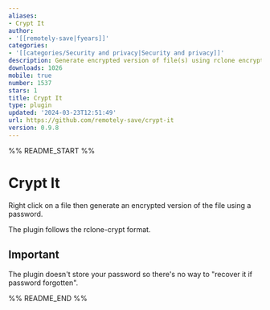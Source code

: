 ```yaml
---
aliases:
- Crypt It
author:
- '[[remotely-save|fyears]]'
categories:
- '[[categories/Security and privacy|Security and privacy]]'
description: Generate encrypted version of file(s) using rclone encryption format.
downloads: 1026
mobile: true
number: 1537
stars: 1
title: Crypt It
type: plugin
updated: '2024-03-23T12:51:49'
url: https://github.com/remotely-save/crypt-it
version: 0.9.8
---
```


%% README_START %%

# Crypt It

Right click on a file then generate an encrypted version of the file using a password.

The plugin follows the rclone-crypt format.

## Important

The plugin doesn't store your password so there's no way to "recover it if password forgotten".


%% README_END %%